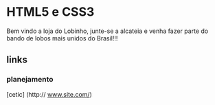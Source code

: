 # HTML5 e CSS3
Bem vindo a loja do Lobinho, junte-se a alcateia e venha fazer parte do bando de lobos mais unidos do Brasil!!!
## links
### planejamento 
[cetic] (http:// www.site.com/)
